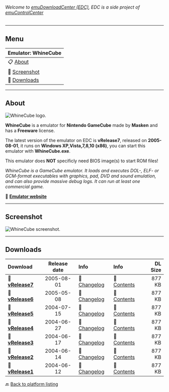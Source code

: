 ###### Welcome to [emuDownloadCenter (EDC)](https://github.com/PhoenixInteractiveNL/emuDownloadCenter/wiki/), EDC is a side project of [emuControlCenter](https://github.com/PhoenixInteractiveNL/emuControlCenter/wiki/)
***
## Menu
| **Emulator: WhineCube** |
|:---------|
| :clipboard: [About](#about) |
| :sunrise: [Screenshot](#screenshot) |
| :floppy_disk: [Downloads](#downloads) |
***
## About
![](https://github.com/PhoenixInteractiveNL/emuDownloadCenter/wiki/images_emulator/whinecube_logo_200.jpg "WhineCube logo.")

**WhineCube** is a emulator for **Nintendo GameCube** made by **Masken** and has a **Freeware** license.

The latest version of the emulator on EDC is **vRelease7**, released on **2005-08-01**, it runs on **Windows XP,Vista,7,8,10 (x86)**, you can start this emulator with **WhineCube.exe**.

This emulator does **NOT** specificly need BIOS image(s) to start ROM files!

_WhineCube is a GameCube emulator. It loads and executes DOL-, ELF- or GCM-format executables with graphics, pad, DVD and sound emulation, and can also provide massive debug logs. It can run at least one commercial game._

:link: [**Emulator website**](http://whinecube.emulation64.com/)
***
## Screenshot
![](https://raw.githubusercontent.com/PhoenixInteractiveNL/emuDownloadCenter/master/hooks/whinecube/screen.jpg "WhineCube screenshot.")
***
## Downloads
| Download | Release date  | Info       | Info       | DL Size    |
|:---------|:-------------:|:-----------|:-----------|-----------:|
| :floppy_disk: [**vRelease7**](https://github.com/PhoenixInteractiveNL/edc-repo0004/raw/master/whinecube/Release7.7z) | 2005-08-01 | :page_facing_up: [Changelog](https://github.com/PhoenixInteractiveNL/edc-repo0004/blob/master/whinecube/Release7_changelog.txt) | :mag_right: [Contents](https://github.com/PhoenixInteractiveNL/edc-repo0004/blob/master/whinecube/Release7_contents.txt) | 877 KB |
| :floppy_disk: [**vRelease6**](https://github.com/PhoenixInteractiveNL/edc-repo0004/raw/master/whinecube/Release6.7z) | 2005-05-08 | :page_facing_up: [Changelog](https://github.com/PhoenixInteractiveNL/edc-repo0004/blob/master/whinecube/Release6_changelog.txt) | :mag_right: [Contents](https://github.com/PhoenixInteractiveNL/edc-repo0004/blob/master/whinecube/Release6_contents.txt) | 877 KB |
| :floppy_disk: [**vRelease5**](https://github.com/PhoenixInteractiveNL/edc-repo0004/raw/master/whinecube/Release5.7z) | 2004-07-15 | :page_facing_up: [Changelog](https://github.com/PhoenixInteractiveNL/edc-repo0004/blob/master/whinecube/Release5_changelog.txt) | :mag_right: [Contents](https://github.com/PhoenixInteractiveNL/edc-repo0004/blob/master/whinecube/Release5_contents.txt) | 877 KB |
| :floppy_disk: [**vRelease4**](https://github.com/PhoenixInteractiveNL/edc-repo0004/raw/master/whinecube/Release4.7z) | 2004-06-27 | :page_facing_up: [Changelog](https://github.com/PhoenixInteractiveNL/edc-repo0004/blob/master/whinecube/Release4_changelog.txt) | :mag_right: [Contents](https://github.com/PhoenixInteractiveNL/edc-repo0004/blob/master/whinecube/Release4_contents.txt) | 877 KB |
| :floppy_disk: [**vRelease3**](https://github.com/PhoenixInteractiveNL/edc-repo0004/raw/master/whinecube/Release3.7z) | 2004-06-17 | :page_facing_up: [Changelog](https://github.com/PhoenixInteractiveNL/edc-repo0004/blob/master/whinecube/Release3_changelog.txt) | :mag_right: [Contents](https://github.com/PhoenixInteractiveNL/edc-repo0004/blob/master/whinecube/Release3_contents.txt) | 877 KB |
| :floppy_disk: [**vRelease2**](https://github.com/PhoenixInteractiveNL/edc-repo0004/raw/master/whinecube/Release2.7z) | 2004-06-14 | :page_facing_up: [Changelog](https://github.com/PhoenixInteractiveNL/edc-repo0004/blob/master/whinecube/Release2_changelog.txt) | :mag_right: [Contents](https://github.com/PhoenixInteractiveNL/edc-repo0004/blob/master/whinecube/Release2_contents.txt) | 877 KB |
| :floppy_disk: [**vRelease1**](https://github.com/PhoenixInteractiveNL/edc-repo0004/raw/master/whinecube/Release1.7z) | 2004-06-12 | :page_facing_up: [Changelog](https://github.com/PhoenixInteractiveNL/edc-repo0004/blob/master/whinecube/Release1_changelog.txt) | :mag_right: [Contents](https://github.com/PhoenixInteractiveNL/edc-repo0004/blob/master/whinecube/Release1_contents.txt) | 877 KB |

:back: [Back to platform listing](https://github.com/PhoenixInteractiveNL/emuDownloadCenter/wiki/EDC-Platform-List)

